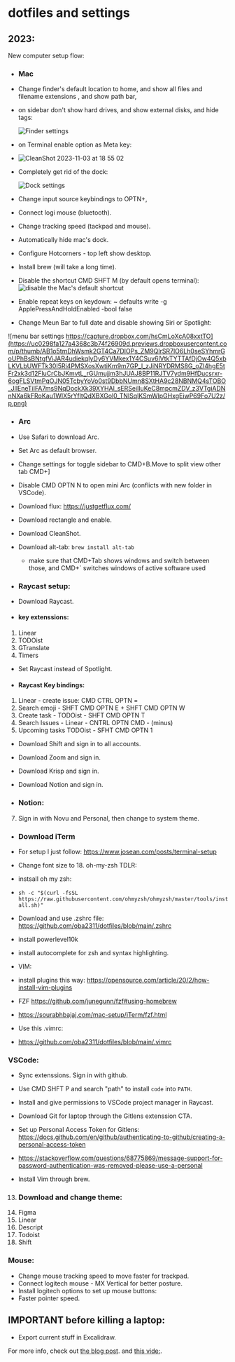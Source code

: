 # dotfiles and settings

## 2023:

New computer setup flow:

- ### Mac
- Change finder's default location to home, and show all files and filename extensions , and show path bar,
- on sidebar don't show hard drives, and show external disks, and hide tags:

  ![Finder settings](finderSettings.png)

- on Terminal enable option as Meta key:
- ![CleanShot 2023-11-03 at 18 55 02](https://github.com/oba2311/dotfiles/assets/8249349/cac36106-bf7f-4ee0-93db-9df8c56f7b2a)


- Completely get rid of the dock:

  ![Dock settings](dockSettings.png)

- Change input source keybindings to OPTN+,
- Connect logi mouse (bluetooth).
- Change tracking speed (tackpad and mouse).
- Automatically hide mac's dock.
- Configure Hotcorners - top left show desktop.
- Install brew (will take a long time).
- Disable the shortcut CMD SHFT M (by default opens terminal):
  ![disable the Mac's default shortcut](disableMacTerminalShortcut.png)
- Enable repeat keys on keydown:
  ~ defaults write -g ApplePressAndHoldEnabled -bool false
- Change Meun Bar to full date and disable showing Siri or  Spotlight:

![menu bar settings https://capture.dropbox.com/hsCmLoXcA08xxtTO](https://uc0298fa127a4368c3b74f26909d.previews.dropboxusercontent.com/p/thumb/AB1o5tmDhWsmk2GT4Ca7DIOPs_ZM9QlrSR7lO6Lh0seSYhmrGoUPhBsBNtgfViJAR4udiekqIyDy6YVMkex1Y4CSuv6lVtkTYTTAfDjOw4Q5xbLKVLbUWFTk30I5Ri4PMSXosXwtiKm9m7GP_l_zJiNRYDRMS8G_oZl4hgE5tFr2xk3d12FluCrCbJKmvtL_rGUmujjm3hJUAJ8BP11RJTV7ydm9HfDucsrxr-6ogFLSVtmPqOJN05TcbyYoVo0st9DbbNUmn8SXtHA9c28NBNMQ4sTOBO_JIlEneTiIFA7ms9NqDockXk39XYHAl_sERSeiIluKeC8mpcmZDV_z3VTgiADNnNXa6kFRoKau1WlX5rYfltQdXBXGol0_TNlSqIKSmWlpGHxgEiwP69Fo7U2z/p.png)

- ### Arc
- Use Safari to download Arc.
- Set Arc as default browser.
- Change settings for toggle sidebar to CMD+B.Move to split view other tab CMD+]
- Disable CMD OPTN N to open mini Arc (conflicts with new folder in VSCode).

- Download flux: https://justgetflux.com/

- Download rectangle and enable.

- Download CleanShot.

- Download alt-tab: `brew install alt-tab`
    - make sure that CMD+Tab shows windows and switch between those, and CMD+` switches windows of active software used

- ### Raycast setup:
- Download Raycast.
- #### key extenssions:

1. Linear
2. TODOist
3. GTranslate
4. Timers

- Set Raycast instead of Spotlight.
- #### Raycast Key bindings:

1. Linear - create issue: CMD CTRL OPTN =
2. Search emoji - SHFT CMD OPTN E + SHFT CMD OPTN W
3. Create task - TODOist - SHFT CMD OPTN T
4. Search Issues - Linear - CNTRL OPTN CMD - (minus)
5. Upcoming tasks TODOist - SFHT CMD OPTN 1

- Download Shift and sign in to all accounts.

- Download Zoom and sign in.

- Download Krisp and sign in.

- Download Notion and sign in.

- ### Notion:

7. Sign in with Novu and Personal, then change to system theme.

- ### Download iTerm
- For setup I just follow: https://www.josean.com/posts/terminal-setup
- Change font size to 18.
  oh-my-zsh TDLR:
- instsall oh my zsh:
- `sh -c "$(curl -fsSL https://raw.githubusercontent.com/ohmyzsh/ohmyzsh/master/tools/install.sh)"`
- Download and use .zshrc file:
  https://github.com/oba2311/dotfiles/blob/main/.zshrc

- install powerlevel10k
- install autocomplete for zsh and syntax highlighting.

- VIM:
- install plugins this way: https://opensource.com/article/20/2/how-install-vim-plugins
- FZF https://github.com/junegunn/fzf#using-homebrew
- https://sourabhbajaj.com/mac-setup/iTerm/fzf.html

- Use this .vimrc:
- https://github.com/oba2311/dotfiles/blob/main/.vimrc

### VSCode:

- Sync extenssions. Sign in with github.
- Use CMD SHFT P and search "path" to install `code` into `PATH`.
- Install and give permissions to VSCode project manager in Raycast.
- Download Git for laptop through the Gitlens extenssion CTA.
- Set up Personal Access Token for Gitlens: https://docs.github.com/en/github/authenticating-to-github/creating-a-personal-access-token
- https://stackoverflow.com/questions/68775869/message-support-for-password-authentication-was-removed-please-use-a-personal

- Install Vim through brew.

13. ### Download and change theme:
14. Figma
15. Linear
16. Descript
17. Todoist
18. Shift

### Mouse:

- Change mouse tracking speed to move faster for trackpad.
- Connect logitech mouse - MX Vertical for better posture.
- Install logitech options to set up mouse buttons:
- Faster pointer speed.

## IMPORTANT before killing a laptop:

- Export current stuff in Excalidraw.

For more info, check out [the blog post](https://www.josean.com/posts/terminal-setup).
and [this vide:](https://www.youtube.com/watch?v=2_ZbslLnshw).

